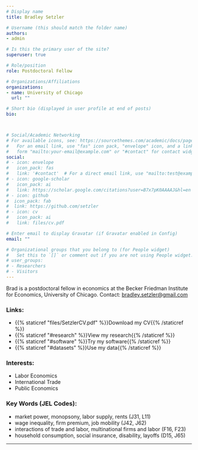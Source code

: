 ```yaml
---
# Display name
title: Bradley Setzler

# Username (this should match the folder name)
authors:
- admin

# Is this the primary user of the site?
superuser: true

# Role/position
role: Postdoctoral Fellow

# Organizations/Affiliations
organizations:
- name: University of Chicago
  url: ""

# Short bio (displayed in user profile at end of posts)
bio: 



# Social/Academic Networking
# For available icons, see: https://sourcethemes.com/academic/docs/page-builder/#icons
#   For an email link, use "fas" icon pack, "envelope" icon, and a link in the
#   form "mailto:your-email@example.com" or "#contact" for contact widget.
social:
# - icon: envelope
#   icon_pack: fas
#   link: '#contact'  # For a direct email link, use "mailto:test@example.org".
# - icon: google-scholar
#   icon_pack: ai
#   link: https://scholar.google.com/citations?user=B7x7pK0AAAAJ&hl=en
# - icon: github
#  icon_pack: fab
#  link: https://github.com/setzler
# - icon: cv
#   icon_pack: ai
#   link: files/cv.pdf

# Enter email to display Gravatar (if Gravatar enabled in Config)
email: ""

# Organizational groups that you belong to (for People widget)
#   Set this to `[]` or comment out if you are not using People widget.
# user_groups:
# - Researchers
# - Visitors
---
```


Brad is a postdoctoral fellow in economics at the Becker Friedman Institute for Economics, University of Chicago. Contact: bradley.setzler@gmail.com

### Links:
- {{% staticref "files/SetzlerCV.pdf" %}}Download my CV{{% /staticref %}}
- {{% staticref "#research" %}}View my research{{% /staticref %}}
- {{% staticref "#software" %}}Try my software{{% /staticref %}}
- {{% staticref "#datasets" %}}Use my data{{% /staticref %}}


### Interests:
- Labor Economics
- International Trade
- Public Economics

### Key Words (JEL Codes):
- market power, monopsony, labor supply, rents (J31, L11)
- wage inequality, firm premium, job mobility (J42, J62)
- interactions of trade and labor, multinational firms and labor (F16, F23)
- household consumption, social insurance, disability, layoffs (D15, J65)


-------
